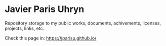# Javier Paris Uhryn

Repository storage to my public works, documents, achivements, licenses, projects, links, etc.

Check this page in: https://jparisu.github.io/

